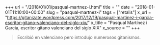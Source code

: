 +++
url = "/2018/01/01/pasqual-martnez-i.html"
title = ""
date = "2018-01-01T11:10:00+00:00"
slug = "pasqual-martnez-i"
tags = ["retalls"]
x_url = "https://gitanizate.wordpress.com/2017/12/19/pasqual-martinez-i-garcia-escritor-gitano-valenciano-del-siglo-xix/"
x_title = "Pasqual Martínez i Garcia, escritor gitano valenciano del siglo XIX"
x_source = ""
+++

> Escribió en valenciano pero introdujo numerosos gitanismos.
